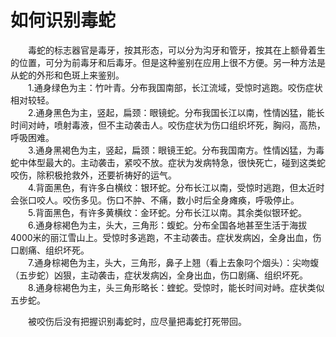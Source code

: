 # 如何识别毒蛇  

&emsp;&emsp;毒蛇的标志器官是毒牙，按其形态，可以分为沟牙和管牙，按其在上额骨着生的位置，可分为前毒牙和后毒牙。但是这种鉴别在应用上很不方便。另一种方法是从蛇的外形和色斑上来鉴别。  
&emsp;&emsp;1.通身绿色为主：竹叶青。分布我国南部，长江流域，受惊时逃跑。咬伤症状相对较轻。  
&emsp;&emsp;2.通身黑色为主，竖起，扁颈：眼镜蛇。分布我国长江以南，性情凶猛，能长时间对峙，喷射毒液，但不主动袭击人。咬伤症状为伤口组织坏死，胸闷，高热，呼吸困难。  
&emsp;&emsp;3.通身黑褐色为主，竖起，扁颈：眼镜王蛇。分布我国南方。性情凶猛，为毒蛇中体型最大的。主动袭击，紧咬不放。症状为发病特急，很快死亡，碰到这类蛇咬伤，除积极抢救外，还要祈祷好的运气。  
&emsp;&emsp;4.背面黑色，有许多白横纹：银环蛇。分布长江以南，受惊时逃跑，但太近时会张口咬人。咬伤多见。伤口不肿、不痛，数小时后全身瘫痪，呼吸停止。  
&emsp;&emsp;5.背面黑色，有许多黄横纹：金环蛇。分布长江以南。其余类似银环蛇。  
&emsp;&emsp;6.通身棕褐色为主，头大，三角形：蝮蛇。分布全国各地甚至生活于海拔4000米的丽江雪山上。受惊时多逃跑，不主动袭击。症状发病凶，全身出血，伤口剧痛、组织坏死。  
&emsp;&emsp;7.通身棕褐色为主，头大，三角形，鼻子上翘（看上去象叼个烟头）：尖吻蝮（五步蛇）凶狠，主动袭击，症状发病凶，全身出血，伤口剧痛、组织坏死。  
&emsp;&emsp;8.通身棕褐色为主，头三角形略长：蝰蛇。受惊时，能长时间对峙。症状类似五步蛇。  

&emsp;&emsp;被咬伤后没有把握识别毒蛇时，应尽量把毒蛇打死带回。  
<!-- Last processed: 2025-07-22 03:44:30 -->
